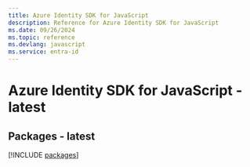 ```yaml
---
title: Azure Identity SDK for JavaScript
description: Reference for Azure Identity SDK for JavaScript
ms.date: 09/26/2024
ms.topic: reference
ms.devlang: javascript
ms.service: entra-id
---
```

# Azure Identity SDK for JavaScript - latest
## Packages - latest
[!INCLUDE [packages](identity-index.md)]
